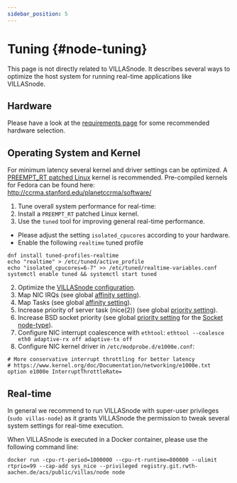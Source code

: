 ```yaml
---
sidebar_position: 5
---
```


# Tuning {#node-tuning}

This page is not directly related to VILLASnode.
It describes several ways to optimize the host system for running real-time applications like VILLASnode.


## Hardware

Please have a look at the [requirements page](./requirements.md) for some recommended hardware selection.

## Operating System and Kernel

For minimum latency several kernel and driver settings can be optimized.
A [PREEMPT_RT patched Linux](https://rt.wiki.kernel.org/index.php/Main_Page) kernel is recommended.
Pre-compiled kernels for Fedora can be found here: http://ccrma.stanford.edu/planetccrma/software/

1. Tune overall system performance for real-time:
  1. Install a `PREEMPT_RT` patched Linux kernel.
  2. Use the `tuned` tool for improving general real-time performance.
  - Please adjust the setting `isolated_cpucores` according to your hardware.
  - Enable the following `realtime` tuned profile

```shell
dnf install tuned-profiles-realtime
echo "realtime" > /etc/tuned/active_profile
echo "isolated_cpucores=6-7" >> /etc/tuned/realtime-variables.conf
systemctl enable tuned && systemctl start tuned
```

2. Optimize the [VILLASnode configuration](config/index.md).
  1. Map NIC IRQs	(see global [affinity setting](config/global.md)).
  2. Map Tasks (see global [affinity setting](config/global.md)).
  3. Increase priority of server task (nice(2)) (see global [priority setting](config/global.md)).
  4. Increase BSD socket priority (see global [priority setting](config/global.md) for the [Socket node-type](nodes/socket.md)).
3. Configure NIC interrupt coalescence with `ethtool`:
    `ethtool --coalesce eth0 adaptive-rx off adaptive-tx off`
4. Configure NIC kernel driver in `/etc/modprobe.d/e1000e.conf`:

```
# More conservative interrupt throttling for better latency
# https://www.kernel.org/doc/Documentation/networking/e1000e.txt
option e1000e InterruptThrottleRate=
```

## Real-time

In general we recommend to run VILLASnode with super-user privileges (`sudo villas-node`) as it grants VILLASnode the permission to tweak several system settings for real-time execution.

When VILLASnode is executed in a Docker container, please use the following command line:

```shell
docker run -cpu-rt-period=1000000 --cpu-rt-runtime=800000 --ulimit rtprio=99 --cap-add sys_nice --privileged registry.git.rwth-aachen.de/acs/public/villas/node node
```
